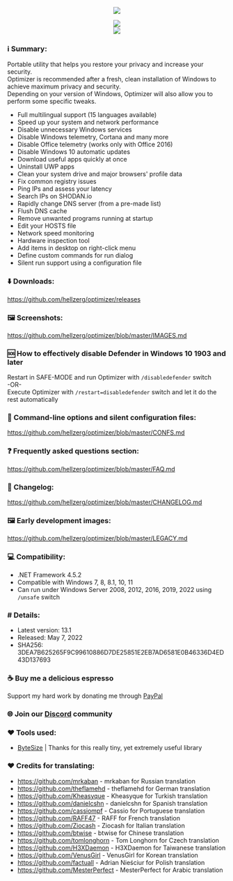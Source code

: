 <p align="center">
   <img src="https://raw.githubusercontent.com/hellzerg/optimizer/master/banner.png">
</p> 

<p align="center">
	<a href="https://github.com/hellzerg/optimizer/releases/download/13.1/Optimizer-13.1.exe" target="_blank">
		<img src="https://raw.githubusercontent.com/hellzerg/optimizer/master/download-button.png">
		<br>
		<img src="https://raw.githubusercontent.com/hellzerg/optimizer/master/flags.png">
	</a>
</p> 

### ℹ️ Summary: ###

Portable utility that helps you restore your privacy and increase your security.<br>
Optimizer is recommended after a fresh, clean installation of Windows to achieve maximum privacy and security.<br>
Depending on your version of Windows, Optimizer will also allow you to perform some specific tweaks.

* Full multilingual support (15 languages available)
* Speed up your system and network performance
* Disable unnecessary Windows services
* Disable Windows telemetry, Cortana and many more
* Disable Office telemetry (works only with Office 2016)
* Disable Windows 10 automatic updates
* Download useful apps quickly at once
* Uninstall UWP apps
* Clean your system drive and major browsers' profile data
* Fix common registry issues
* Ping IPs and assess your latency
* Search IPs on SHODAN.io
* Rapidly change DNS server (from a pre-made list)
* Flush DNS cache
* Remove unwanted programs running at startup
* Edit your HOSTS file
* Network speed monitoring
* Hardware inspection tool
* Add items in desktop on right-click menu
* Define custom commands for run dialog
* Silent run support using a configuration file

### ⬇️ Downloads: ###
https://github.com/hellzerg/optimizer/releases

### 🖼️ Screenshots: ###
https://github.com/hellzerg/optimizer/blob/master/IMAGES.md

### 🆘 How to effectively disable Defender in Windows 10 1903 and later ###
Restart in SAFE-MODE and run Optimizer with ```/disabledefender``` switch
<br>-OR-<br>
Execute Optimizer with ```/restart=disabledefender``` switch and let it do the rest automatically

### 🔨 Command-line options and silent configuration files: ###
https://github.com/hellzerg/optimizer/blob/master/CONFS.md

### ❓ Frequently asked questions section: ###
https://github.com/hellzerg/optimizer/blob/master/FAQ.md

### 📜 Changelog: ###
https://github.com/hellzerg/optimizer/blob/master/CHANGELOG.md

### 🖼️ Early development images: ###
https://github.com/hellzerg/optimizer/blob/master/LEGACY.md

### 💻 Compatibility: ###

* .NET Framework 4.5.2
* Compatible with Windows 7, 8, 8.1, 10, 11
* Can run under Windows Server 2008, 2012, 2016, 2019, 2022 using ```/unsafe``` switch

### #️ Details: ###

* Latest version: 13.1
* Released: May 7, 2022
* SHA256: 3DEA7B625265F9C99610886D7DE25851E2EB7AD6581E0B46336D4ED43D137693

### ☕ Buy me a delicious espresso ###
Support my hard work by donating me through [PayPal](https://www.paypal.com/paypalme/supportoptimizer)

### 🌐 Join our [Discord](https://discord.gg/rZh8BhmmQv) community

### ❤️ Tools used: ###
* [ByteSize](https://github.com/omar/ByteSize) | Thanks for this really tiny, yet extremely useful library

### ❤️ Credits for translating: ###
* https://github.com/mrkaban - mrkaban for Russian translation
* https://github.com/theflamehd - theflamehd for German translation
* https://github.com/Kheasyque - Kheasyque for Turkish translation
* https://github.com/danielcshn - danielcshn for Spanish translation
* https://github.com/cassiompf - Cassio for Portuguese translation
* https://github.com/RAFF47 - RAFF for French translation
* https://github.com/Ziocash - Ziocash for Italian translation
* https://github.com/btwise - btwise for Chinese translation
* https://github.com/tomlonghorn - Tom Longhorn for Czech translation
* https://github.com/H3XDaemon - H3XDaemon for Taiwanese translation
* https://github.com/VenusGirl - VenusGirl for Korean translation
* https://github.com/factuall - Adrian Nieściur for Polish translation
* https://github.com/MesterPerfect - MesterPerfect for Arabic translation